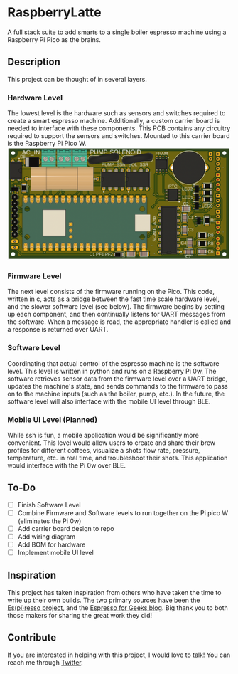 # RaspberryLatte

A full stack suite to add smarts to a single boiler espresso machine using a Raspberry Pi Pico as the brains. 

## Description

This project can be thought of in several layers. 
### Hardware Level
The lowest level is the hardware such as sensors and switches required to create a smart espresso machine. Additionally, a custom carrier board is needed to interface with these components. This PCB contains any circuitry required to support the sensors and switches. Mounted to this carrier board is the Raspberry Pi Pico W. 
![Overhead view of main board](https://github.com/hallboyone/RaspberryLatte/blob/master/docs/RaspberryLatte_main_board.png?raw=true)

### Firmware Level
The next level consists of the firmware running on the Pico. This code, written in c, acts as a bridge between the fast time scale hardware level, and the slower software level (see below). The firmware begins by setting up each component, and then continually listens for UART messages from the software. When a message is read, the appropriate handler is called and a response is returned over UART.
### Software Level
Coordinating that actual control of the espresso machine is the software level. This level is written in python and runs on a Raspberry Pi 0w. The software retrieves sensor data from the firmware level over a UART bridge, updates the machine's state, and sends commands to the firmware to pass on to the machine inputs (such as the boiler, pump, etc.). In the future, the software level will also interface with the mobile UI level through BLE.
### Mobile UI Level (Planned)
While ssh is fun, a mobile application would be significantly more convenient. This level would allow users to create and share their brew profiles for different coffees, visualize a shots flow rate, pressure, temperature, etc. in real time, and troubleshoot their shots. This application would interface with the Pi 0w over BLE.

## To-Do
- [ ] Finish Software Level
- [ ] Combine Firmware and Software levels to run together on the Pi pico W (eliminates the Pi 0w)
- [ ] Add carrier board design to repo
- [ ] Add wiring diagram
- [ ] Add BOM for hardware
- [ ] Implement mobile UI level

## Inspiration
This project has taken inspiration from others who have taken the time to write up their own builds. The two primary sources have been the [Es(pi)resso project](https://home-automations.net/project-coffee-espiresso-machine/), and the [Espresso for Geeks blog](https://www.instructables.com/Espresso-for-Geeks/). Big thank you to both those makers for sharing the great work they did!

## Contribute
If you are interested in helping with this project, I would love to talk! You can reach me through [Twitter](https://twitter.com/hallboyone "Richard Hall").
